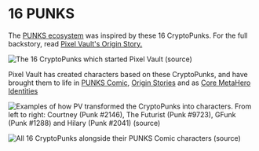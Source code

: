 # 16 PUNKS

The [PUNKS ecosystem](../) was inspired by these 16 CryptoPunks. For the full backstory, read [Pixel Vault's Origin Story.](../../../history/pv-origins.md)

![The 16 CryptoPunks which started Pixel Vault (source)](../../../../.gitbook/assets/PUNKS\_cryptopunks)

Pixel Vault has created characters based on these CryptoPunks, and have brought them to life in [PUNKS Comic](./), [Origin Stories](../origin-stories.md) and as [Core MetaHero Identities](../../IU/identities.md#core-metahero-identities)

![Examples of how PV transformed the CryptoPunks into characters. From left to right: Courtney (Punk #2146), The Futurist (Punk #9723), GFunk (Punk #1288) and Hilary (Punk #2041) (source)](../../../../.gitbook/assets/PUNKS\_character\_examples)

![All 16 CryptoPunks alongside their PUNKS Comic characters (source)](<../../../../.gitbook/assets/CryptoPunks x PUNKS grid>)
